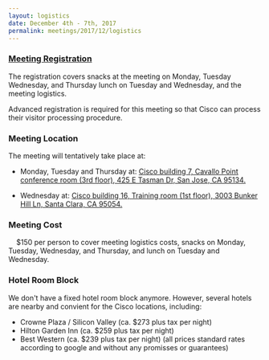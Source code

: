```yaml
---
layout: logistics
date: December 4th - 7th, 2017
permalink: meetings/2017/12/logistics
---
```


### [Meeting Registration](tbd)

The registration covers snacks at the meeting on Monday, Tuesday Wednesday, and Thursday lunch on Tuesday and Wednesday, and the meeting logistics.

Advanced registration is required for this meeting so that Cisco can process their visitor processing procedure.

### Meeting Location

The meeting will tentatively take place at:

*   Monday, Tuesday and Thursday at: [Cisco building 7, Cavallo Point conference room (3rd floor), 425 E Tasman Dr, San Jose, CA 95134.](https://www.google.de/maps/place/Cisco+Building+7,+425+E+Tasman+Dr,+San+Jose,+CA+95134,+USA/@37.4133635,-121.9306288,17z/data=!3m1!4b1!4m5!3m4!1s0x808fc9176eb202a1:0x3841c021e14d8261!8m2!3d37.4134138!4d-121.9283781)

*   Wednesday at: [Cisco building 16, Training room (1st floor), 3003 Bunker Hill Ln, Santa Clara, CA 95054.](https://www.google.de/maps/place/Cisco+Jasper/@37.4071759,-121.9831642,17.84z/data=!4m5!3m4!1s0x808fb701310540f7:0xc0c61621c8ac3b0!8m2!3d37.4066792!4d-121.9812382)

### Meeting Cost

    $150 per person to cover meeting logistics costs, snacks on Monday, Tuesday, Wednesday, and Thursday, and lunch on Tuesday and Wednesday.  

### Hotel Room Block

We don't have a fixed hotel room block anymore. However, several hotels are nearby and convient for the Cisco locations, including:
*  Crowne Plaza / Silicon Valley (ca. $273 plus tax per night)
*  Hilton Garden Inn (ca. $259 plus tax per night)
*  Best Western (ca. $239 plus tax per night)
(all prices standard rates according to google and without any promisses or guarantees)
